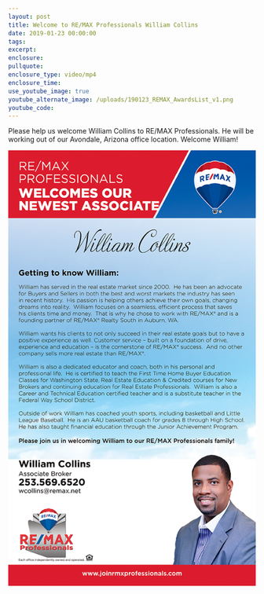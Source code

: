 ```yaml
---
layout: post
title: Welcome to RE/MAX Professionals William Collins
date: 2019-01-23 00:00:00
tags:
excerpt:
enclosure:
pullquote:
enclosure_type: video/mp4
enclosure_time:
use_youtube_image: true
youtube_alternate_image: /uploads/190123_REMAX_AwardsList_v1.png
youtube_code:
---
```


Please help us welcome William Collins to RE/MAX Professionals. He will be working out of our Avondale, Arizona office location. Welcome William!

![](/uploads/190123-welcomeaboard-wcollins-v2.png)